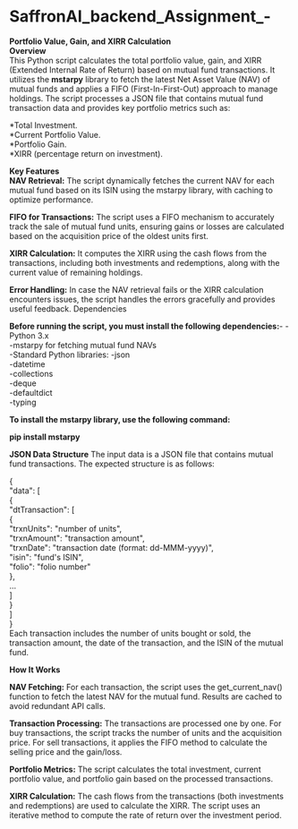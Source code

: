 # SaffronAI_backend_Assignment_-
**Portfolio Value, Gain, and XIRR Calculation**  
**Overview**  
This Python script calculates the total portfolio value, gain, and XIRR (Extended Internal Rate of Return) based on mutual fund transactions. It utilizes the **mstarpy** library to fetch the latest Net Asset Value (NAV) of mutual funds and applies a FIFO (First-In-First-Out) approach to manage holdings. The script processes a JSON file that contains mutual fund transaction data and provides key portfolio metrics such as:<br>

*Total Investment.  
*Current Portfolio Value.  
*Portfolio Gain.  
*XIRR (percentage return on investment).  


**Key Features**  
**NAV Retrieval:** The script dynamically fetches the current NAV for each mutual fund based on its ISIN using the mstarpy library, with caching to optimize performance.

**FIFO for Transactions:** The script uses a FIFO mechanism to accurately track the sale of mutual fund units, ensuring gains or losses are calculated based on the acquisition price of the oldest units first. 

**XIRR Calculation:** It computes the XIRR using the cash flows from the transactions, including both investments and redemptions, along with the current value of remaining holdings.  

**Error Handling:** In case the NAV retrieval fails or the XIRR calculation encounters issues, the script handles the errors gracefully and provides useful feedback.
Dependencies  

**Before running the script, you must install the following dependencies:**-
-Python 3.x  
-mstarpy for fetching mutual fund NAVs  
-Standard Python libraries:
-json  
-datetime  
-collections  
-deque  
-defaultdict  
-typing  


**To install the mstarpy library, use the following command:**

**pip install mstarpy**

**JSON Data Structure**
The input data is a JSON file that contains mutual fund transactions. The expected structure is as follows:


{  
  "data": [  
    {  
      "dtTransaction": [  
        {  
          "trxnUnits": "number of units",  
          "trxnAmount": "transaction amount",  
          "trxnDate": "transaction date (format: dd-MMM-yyyy)",  
          "isin": "fund's ISIN",  
          "folio": "folio number"  
        },  
        ...  
      ]  
    }  
  ]  
}  
Each transaction includes the number of units bought or sold, the transaction amount, the date of the transaction, and the ISIN of the mutual fund.

**How It Works**

**NAV Fetching:** For each transaction, the script uses the get_current_nav() function to fetch the latest NAV for the mutual fund. Results are cached to avoid redundant API calls.<br>

**Transaction Processing:** The transactions are processed one by one. For buy transactions, the script tracks the number of units and the acquisition price. For sell transactions, it applies the FIFO method to calculate the selling price and the gain/loss.

**Portfolio Metrics:** The script calculates the total investment, current portfolio value, and portfolio gain based on the processed transactions.

**XIRR Calculation:** The cash flows from the transactions (both investments and redemptions) are used to calculate the XIRR. The script uses an iterative method to compute the rate of return over the investment period.
